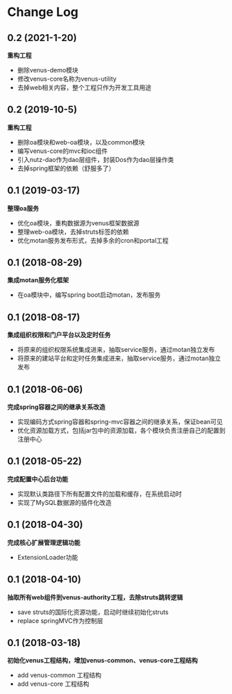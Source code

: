 # Change Log

## 0.2 (2021-1-20)

**重构工程**
- 删除venus-demo模块
- 修改venus-core名称为venus-utility
- 去掉web相关内容，整个工程只作为开发工具用途

## 0.2 (2019-10-5)

**重构工程**
- 删除oa模块和web-oa模块，以及common模块
- 编写venus-core的mvc和ioc组件
- 引入nutz-dao作为dao层组件，封装Dos作为dao层操作类
- 去掉spring框架的依赖（舒服多了）

## 0.1 (2019-03-17)

**整理oa服务**
- 优化oa模块，重构数据源为venus框架数据源
- 整理web-oa模块，去掉struts标签的依赖
- 优化motan服务发布形式，去掉多余的cron和portal工程

## 0.1 (2018-08-29)

**集成motan服务化框架**
- 在oa模块中，编写spring boot启动motan，发布服务

## 0.1 (2018-08-17)

**集成组织权限和门户平台以及定时任务**
- 将原来的组织权限系统集成进来，抽取service服务，通过motan独立发布
- 将原来的建站平台和定时任务集成进来，抽取service服务，通过motan独立发布

## 0.1 (2018-06-06)

**完成spring容器之间的继承关系改造**
- 实现编码方式spring容器和spring-mvc容器之间的继承关系，保证bean可见
- 优化资源加载方式，包括jar包中的资源加载，各个模块负责注册自己的配置到注册中心

## 0.1 (2018-05-22)

**完成配置中心后台功能**
- 实现默认类路径下所有配置文件的加载和缓存，在系统启动时
- 实现了MySQL数据源的插件化改造

## 0.1 (2018-04-30)

**完成核心扩展管理逻辑功能**
- ExtensionLoader功能

## 0.1 (2018-04-10)

**抽取所有web组件到venus-authority工程，去除struts跳转逻辑**
- save struts的国际化资源功能，启动时继续初始化struts
- replace springMVC作为控制层

## 0.1 (2018-03-18)

**初始化venus工程结构，增加venus-common、venus-core工程结构**
- add venus-common 工程结构
- add venus-core 工程结构


